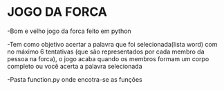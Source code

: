 <h1>JOGO DA FORCA</h1>


-Bom e velho jogo da forca feito em python

-Tem como objetivo acertar a palavra que foi selecionada(lista word) com no máximo 6 tentativas (que são representados por cada membro da pessoa na forca), o jogo acaba quando os membros formam um corpo completo ou você acerta a palavra selecionada


-Pasta function.py onde encotra-se as funções



